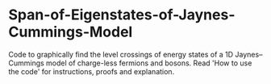 # Span-of-Eigenstates-of-Jaynes-Cummings-Model
Code to graphically find the level crossings of energy states of a 1D Jaynes–Cummings model of charge-less fermions and bosons. Read 'How to use the code' for instructions, proofs and explanation. 

